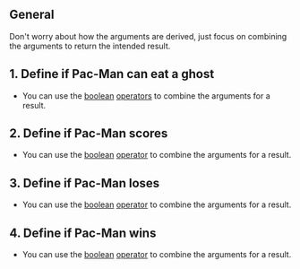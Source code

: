 ## General

Don't worry about how the arguments are derived, just focus on combining the arguments to return the intended result.

## 1. Define if Pac-Man can eat a ghost

- You can use the [boolean][boolean] [operators][boolean-operators] to combine the arguments for a result.

## 2. Define if Pac-Man scores

- You can use the [boolean][boolean] [operator][boolean-operators] to combine the arguments for a result.

## 3. Define if Pac-Man loses

- You can use the [boolean][boolean] [operator][boolean-operators] to combine the arguments for a result.

## 4. Define if Pac-Man wins

- You can use the [boolean][boolean] [operator][boolean-operators] to combine the arguments for a result.

[boolean]: https://docs.python.org/3/library/stdtypes.html#truth
[boolean-operators]: https://docs.python.org/3/library/stdtypes.html#boolean-operations-and-or-not
